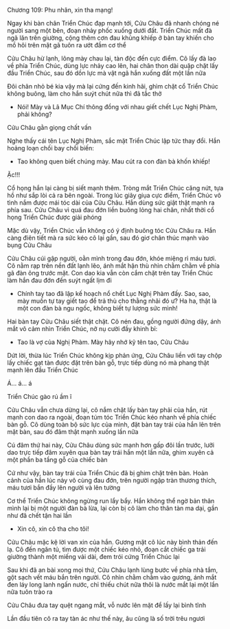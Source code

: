 




Chương 109: Phu nhân, xin tha mạng!

Ngay khi bàn chân Triển Chúc đạp mạnh tới, Cửu Châu đã nhanh chóng né người sang một bên, đoạn nhảy phốc xuống dưới đất. Triển Chúc mất đà ngã lăn trên giường, cộng thêm cơn đau khủng khiếp ở bàn tay khiến cho mồ hôi trên mặt gã tuôn ra ướt đầm cơ thể

Cửu Châu hừ lạnh, lông mày chau lại, tàn độc đến cực điểm. Cô lấy đà lao về phía Triển Chúc, dùng lực nhảy cao lên, hai chân thon dài quặp chặt lấy đầu Triển Chúc, sau đó dồn lực mà vật ngã hắn xuống đất một lần nữa

Đôi chân nhỏ bé kia vậy mà lại cứng đến kinh hãi, ghìm chặt cổ Triển Chúc không buông, làm cho hắn suýt chút nữa thì đã tắc thở

- Nói! Mày và Lã Mục Chí thông đồng với nhau giết chết Lục Nghị Phàm, phải không?

Cửu Châu gằn giọng chất vấn


Nghe thấy cái tên Lục Nghị Phàm, sắc mặt Triển Chúc lập tức thay đổi. Hắn hoảng loạn chối bay chối biến:

- Tao không quen biết chúng mày. Mau cút ra con đàn bà khốn khiếp!

Ặc!!!

Cổ họng hắn lại càng bị siết mạnh thêm. Tròng mắt Triển Chúc căng nứt, tựa hồ như sắp lòi cả ra bên ngoài. Trong lúc giãy giụa cực điểm, Triển Chúc vô tình nắm được mái tóc dài của Cửu Châu. Hắn dùng sức giật thật mạnh ra phía sau. Cửu Châu vì quá đau đớn liền buông lỏng hai chân, nhất thời cổ họng Triển Chúc được giải phóng

Mặc dù vậy, Triển Chúc vẫn không có ý định buông tóc Cửu Châu ra. Hắn càng điên tiết mà ra sức kéo cô lại gần, sau đó giơ chân thúc mạnh vào bụng Cửu Châu

Cửu Châu cúi gập người, oằn mình trong đau đớn, khóe miệng rỉ máu tươi. Cô nằm rạp trên nền đất lạnh lẽo, ánh mắt hận thù nhìn chằm chằm về phía gã đàn ông trước mặt. Con dao kia vẫn còn cắm chặt trên tay Triển Chúc làm hắn đau đớn đến suýt ngất lịm đi

- Chính tay tao đã lập kế hoạch nổ chết Lục Nghị Phàm đấy. Sao, sao, mày muốn tự tay giết tao để trả thù cho thằng nhãi đó ư? Ha ha, thật là một con đàn bà ngu ngốc, không biết tự lượng sức mình!

Hai bàn tay Cửu Châu siết thật chặt. Cô nén đau, gồng người đứng dậy, ánh mắt vô cảm nhìn Triển Chúc, nở nụ cười đầy khinh bỉ:


- Tao là vợ của Nghị Phàm. Mày hãy nhớ kỹ tên tao, Cửu Châu

Dứt lời, thừa lúc Triển Chúc không kịp phản ứng, Cửu Châu liền với tay chộp lấy chiếc gạt tàn được đặt trên bàn gỗ, trực tiếp dùng nó mà phang thật mạnh lên đầu Triển Chúc

Á... á... á

Triển Chúc gào rú ầm ĩ

Cửu Châu vẫn chưa dừng lại, cô nắm chặt lấy bàn tay phải của hắn, rút mạnh con dao ra ngoài, đoạn túm tóc Triển Chúc kéo nhanh về phía chiếc bàn gỗ. Cô dùng toàn bộ sức lực của mình, đặt bàn tay trái của hắn lên trên mặt bàn, sau đó đâm thật mạnh xuống lần nữa

Cú đâm thứ hai này, Cửu Châu dùng sức mạnh hơn gấp đôi lần trước, lưỡi dao trực tiếp đâm xuyên qua bàn tay trái hắn một lần nữa, ghim xuyên cả một phần ba tầng gỗ của chiếc bàn

Cứ như vậy, bàn tay trái của Triển Chúc đã bị ghim chặt trên bàn. Hoàn cảnh của hắn lúc này vô cùng đau đớn, trên người ngập tràn thương thích, máu tươi bắn đầy lên người và lên tường

Cơ thể Triển Chúc không ngừng run lẩy bẩy. Hắn không thể ngờ bản thân mình lại bị một người đàn bà lừa, lại còn bị cô làm cho thân tàn ma dại, gần như đã chết tận hai lần

- Xin cô, xin cô tha cho tôi!

Cửu Châu mặc kệ lời van xin của hắn. Gương mặt cô lúc này bình thản đến lạ. Cô đến ngăn tủ, tìm được một chiếc kéo nhỏ, đoạn cắt chiếc ga trải giường thành một miếng vải dài, đem trói cứng Triển Chúc lại

Sau khi đã an bài xong mọi thứ, Cửu Châu lạnh lùng bước về phía nhà tắm, gột sạch vết máu bắn trên người. Cô nhìn chằm chằm vào gương, ánh mắt đen láy long lanh ngấn nước, chỉ thiếu chút nữa thôi là nước mắt lại một lần nữa tuôn trào ra

Cửu Châu đưa tay quệt ngang mắt, vỗ nước lên mặt để lấy lại bình tĩnh

Lần đầu tiên cô ra tay tàn ác như thế này, âu cũng là số trời trêu ngươi




